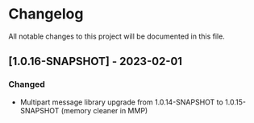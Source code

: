 # Changelog
All notable changes to this project will be documented in this file.

## [1.0.16-SNAPSHOT] - 2023-02-01

### Changed

 - Multipart message library upgrade from 1.0.14-SNAPSHOT to 1.0.15-SNAPSHOT (memory cleaner in MMP)

 